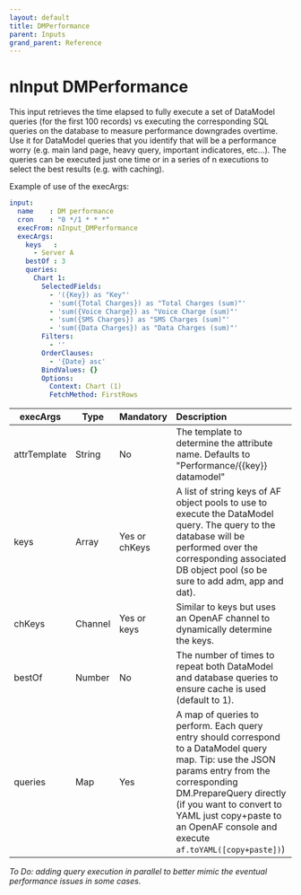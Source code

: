 ```yaml
---
layout: default
title: DMPerformance
parent: Inputs
grand_parent: Reference
---
```

# nInput DMPerformance

This input retrieves the time elapsed to fully execute a set of DataModel queries (for the first 100 records) vs executing the corresponding SQL queries on the database to measure performance downgrades overtime. Use it for DataModel queries that you identify that will be a performance worry (e.g. main land page, heavy query, important indicatores, etc...). The queries can be executed just one time or in a series of n executions to select the best results (e.g. with caching).

Example of use of the execArgs:

```yaml
input:
  name    : DM performance
  cron    : "0 */1 * * *"
  execFrom: nInput_DMPerformance
  execArgs:
    keys   :
      - Server A
    bestOf : 3
    queries:
      Chart 1: 
        SelectedFields:
          - '({Key}) as "Key"'
          - 'sum({Total Charges}) as "Total Charges (sum)"'
          - 'sum({Voice Charge}) as "Voice Charge (sum)"'
          - 'sum({SMS Charges}) as "SMS Charges (sum)"'
          - 'sum({Data Charges}) as "Data Charges (sum)"'
        Filters:
          - ''
        OrderClauses:
          - '{Date} asc'
        BindValues: {}
        Options:
          Context: Chart (1)
          FetchMethod: FirstRows
``` 

| execArgs | Type | Mandatory | Description | 
| -------- | ---- | --------- |:----------- |
| attrTemplate | String | No | The template to determine the attribute name. Defaults to "Performance/{{key}} datamodel" |
| keys | Array | Yes or chKeys | A list of string keys of AF object pools to use to execute the DataModel query. The query to the database will be performed over the corresponding associated DB object pool (so be sure to add adm, app and dat). |
| chKeys | Channel | Yes or keys | Similar to keys but uses an OpenAF channel to dynamically determine the keys. |
| bestOf | Number | No | The number of times to repeat both DataModel and database queries to ensure cache is used (default to 1). |
| queries | Map | Yes | A map of queries to perform. Each query entry should correspond to a DataModel query map. Tip: use the JSON params entry from the corresponding DM.PrepareQuery directly (if you want to convert to YAML just copy+paste to an OpenAF console and execute ```af.toYAML([copy+paste])```) |

*To Do: adding query execution in parallel to better mimic the eventual performance issues in some cases.*
